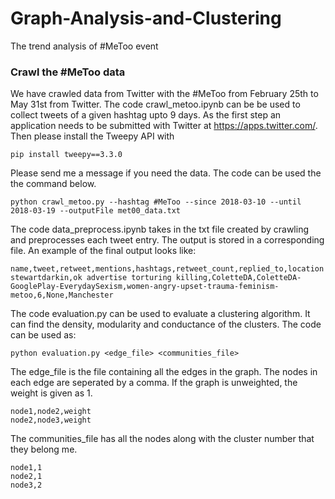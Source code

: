 # Graph-Analysis-and-Clustering
The trend analysis of #MeToo event 

### Crawl the #MeToo data
We have crawled data from Twitter with the #MeToo from February 25th to May 31st from Twitter. The code crawl_metoo.ipynb can be be used to collect tweets of a given hashtag upto 9 days. As the first step an application needs to be submitted with Twitter at https://apps.twitter.com/. Then please install the Tweepy API with
```
pip install tweepy==3.3.0
```
Please send me a message if you need the data. 
The code can be used the the command below. 
```
python crawl_metoo.py --hashtag #MeToo --since 2018-03-10 --until 2018-03-19 --outputFile met00_data.txt
```

The code data_preprocess.ipynb takes in the txt file created by crawling and preprocesses each tweet entry. The output is stored in a corresponding file. An example of the final output looks like:
```
name,tweet,retweet,mentions,hashtags,retweet_count,replied_to,location
stewartdarkin,ok advertise torturing killing,ColetteDA,ColetteDA-GooglePlay-EverydaySexism,women-angry-upset-trauma-feminism-metoo,6,None,Manchester
```

The code evaluation.py can be used to evaluate a clustering algorithm. It can find the density, modularity and conductance of the clusters. The code can be used as:

```
python evaluation.py <edge_file> <communities_file>
```
The edge_file is the file containing all the edges in the graph. The nodes in each edge are seperated by a comma. If the graph is unweighted, the weight is given as 1.
```
node1,node2,weight
node2,node3,weight
```

The communities_file has all the nodes along with the cluster number that they belong me.
```
node1,1
node2,1
node3,2
```
